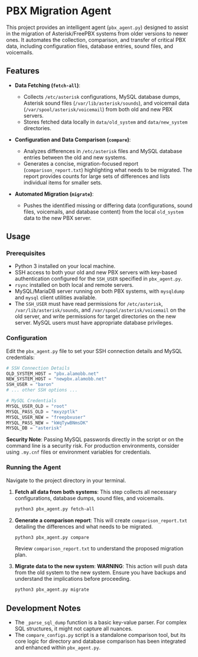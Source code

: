 # PBX Migration Agent

This project provides an intelligent agent (`pbx_agent.py`) designed to assist in the migration of Asterisk/FreePBX systems from older versions to newer ones. It automates the collection, comparison, and transfer of critical PBX data, including configuration files, database entries, sound files, and voicemails.

## Features

*   **Data Fetching (`fetch-all`)**:
    *   Collects `/etc/asterisk` configurations, MySQL database dumps, Asterisk sound files (`/var/lib/asterisk/sounds`), and voicemail data (`/var/spool/asterisk/voicemail`) from both old and new PBX servers.
    *   Stores fetched data locally in `data/old_system` and `data/new_system` directories.

*   **Configuration and Data Comparison (`compare`)**:
    *   Analyzes differences in `/etc/asterisk` files and MySQL database entries between the old and new systems.
    *   Generates a concise, migration-focused report (`comparison_report.txt`) highlighting what needs to be migrated. The report provides counts for large sets of differences and lists individual items for smaller sets.

*   **Automated Migration (`migrate`)**:
    *   Pushes the identified missing or differing data (configurations, sound files, voicemails, and database content) from the local `old_system` data to the new PBX server.

## Usage

### Prerequisites

*   Python 3 installed on your local machine.
*   SSH access to both your old and new PBX servers with key-based authentication configured for the `SSH_USER` specified in `pbx_agent.py`.
*   `rsync` installed on both local and remote servers.
*   MySQL/MariaDB server running on both PBX systems, with `mysqldump` and `mysql` client utilities available.
*   The `SSH_USER` must have read permissions for `/etc/asterisk`, `/var/lib/asterisk/sounds`, and `/var/spool/asterisk/voicemail` on the old server, and write permissions for target directories on the new server. MySQL users must have appropriate database privileges.

### Configuration

Edit the `pbx_agent.py` file to set your SSH connection details and MySQL credentials:

```python
# SSH Connection Details
OLD_SYSTEM_HOST = "pbx.alamobb.net"
NEW_SYSTEM_HOST = "newpbx.alamobb.net"
SSH_USER = "baron"
# ... other SSH options ...

# MySQL Credentials
MYSQL_USER_OLD = "root"
MYSQL_PASS_OLD = "mxyzptlk"
MYSQL_USER_NEW = "freepbxuser"
MYSQL_PASS_NEW = "kWqTywBNmsDK"
MYSQL_DB = "asterisk"
```

**Security Note**: Passing MySQL passwords directly in the script or on the command line is a security risk. For production environments, consider using `.my.cnf` files or environment variables for credentials.

### Running the Agent

Navigate to the project directory in your terminal.

1.  **Fetch all data from both systems**:
    This step collects all necessary configurations, database dumps, sound files, and voicemails.
    ```bash
    python3 pbx_agent.py fetch-all
    ```

2.  **Generate a comparison report**:
    This will create `comparison_report.txt` detailing the differences and what needs to be migrated.
    ```bash
    python3 pbx_agent.py compare
    ```
    Review `comparison_report.txt` to understand the proposed migration plan.

3.  **Migrate data to the new system**:
    **WARNING**: This action will push data from the old system to the new system. Ensure you have backups and understand the implications before proceeding.
    ```bash
    python3 pbx_agent.py migrate
    ```

## Development Notes

*   The `_parse_sql_dump` function is a basic key-value parser. For complex SQL structures, it might not capture all nuances.
*   The `compare_configs.py` script is a standalone comparison tool, but its core logic for directory and database comparison has been integrated and enhanced within `pbx_agent.py`.
